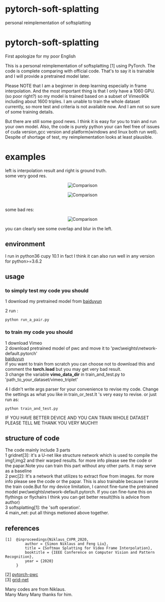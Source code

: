# pytorch-soft-splatting
personal reimplementation of softsplatting


# pytorch-soft-splatting
First apologize for my poor English

This is a personal reimplementation of softsplatting [1] using PyTorch. The code is complete comparing with official code. That's to say it is trainable and I will provide a pretrained model later.

Please NOTE that I am a beginner in deep learning especially in frame interpolation. And the most important thing is that I only have a 1060 GPU.(so poor right?) so my model is trained based on a subset of Vimeo90k including about 1600 triples. I am unable to train the whole dataset currently, so more test and criteria is not available now. And I am not so sure of some training details. 
 
 But there are still some good news. I think it is easy for you to train and run your own model. Also, the code is purely python your can feel free of issues of cuda version,gcc version and platform(windows and linux both run well). Despite of shortage of test, my reimplementation looks at least plausible.
 # examples
 left is interpolation result and right is ground truth.<br/>some very good res.

 <p align="center"><img src="./example_img/test7.jpg" alt="Comparison"></p>
 <p align="center"><img src="./example_img/test4.jpg" alt="Comparison"></p>

<br/>some bad res:
<p align="center"><img src="./example_img/test10.jpg" alt="Comparison"></p>
you can clearly see some overlap and blur in the left.

## environment
 I run in python36 cupy 10.1 in fact I think it can also run well in any version
 for python>=3.6.2

## usage
### to simply test my code you should
1 download my pretrained model from
[baiduyun]()<br>

2 run :
```
python run_a_pair.py
```
### to train my code you should
1 download Vimeo <br>
2 download  pretrained model of pwc and move it to 'pwc\weights\network-default.pytorch'<br>
[baiduyun]() <br>if you want to train from scratch you can choose not to download this and comment the **torch.load** but you may get very bad result. <br>
3 change the variable **vimo_data_dir** in train_and_test.py  to 'path_to_your_dataset/vimeo_triplet'<br>

4  I didn't write args parser  for your convenience to revise my code. Change the settings as what you like in train_or_test.It 's very easy to revise. or just run as:

```
python train_and_test.py
```
IF YOU HAVE BETTER DEVICE AND YOU CAN TRAIN WHOLE DATASET PLEASE TELL ME THANK YOU VERY MUCH!!!


## structure of code
The code mainly include 3 parts <br>
  1  gridnet[3]:  it's a U-net like structure network which is used to compile the img1,img2 and their warped results. for more info please see  the code or the papar.Note you can train this part without any other parts. it may serve as a baseline  <br> 
  2 pwc[2]: It's a network that utilizes to extract flow from images. for more info please see  the code or the papar.   This is also trainable because I wrote the train code.But for my device limitation, I cannot fine-tune the pretrained model pwc\weights\network-default.pytorch. If you can fine-tune this on flythings or flychairs I think you can get better result(this is advice from author)<br>
  3 softsplatting[1]: the 'soft operation'.<br>
  4 main_net: put all things metioned above together.




## references
```
[1]  @inproceedings{Niklaus_CVPR_2020,
         author = {Simon Niklaus and Feng Liu},
         title = {Softmax Splatting for Video Frame Interpolation},
         booktitle = {IEEE Conference on Computer Vision and Pattern Recognition},
         year = {2020}
     }
```
[2] [pytorch-pwc](https://github.com/sniklaus/pytorch-pwc) <br>
[3] [grid-net](https://github.com/daigo0927/GridNet)

Many codes are from Niklaus.<br>
Many Many Many thanks for him.


